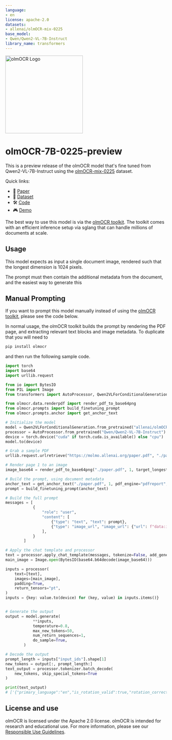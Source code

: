 ```yaml
---
language:
- en
license: apache-2.0
datasets:
- allenai/olmOCR-mix-0225
base_model:
- Qwen/Qwen2-VL-7B-Instruct
library_name: transformers
---
```


<img alt="olmOCR Logo" src="https://huggingface.co/datasets/allenai/blog-images/resolve/main/olmocr/olmocr.png" width="242px" style="margin-left:'auto' margin-right:'auto' display:'block'">

# olmOCR-7B-0225-preview

This is a preview release of the olmOCR model that's fine tuned from Qwen2-VL-7B-Instruct using the 
[olmOCR-mix-0225](https://huggingface.co/datasets/allenai/olmOCR-mix-0225) dataset.

Quick links:
- 📃 [Paper](link-to-paper)
- 🤗 [Dataset](https://huggingface.co/allenai/olmOCR-mix-0225)
- 🛠️ [Code](https://github.com/allenai/olmocr)
- 🎮 [Demo](https://olmocr.allenai.org/)

The best way to use this model is via the [olmOCR toolkit](https://github.com/allenai/olmocr).
The toolkit comes with an efficient inference setup via sglang that can handle millions of documents
at scale.

## Usage

This model expects as input a single document image, rendered such that the longest dimension is 1024 pixels.

The prompt must then contain the additional metadata from the document, and the easiest way to generate this


## Manual Prompting

If you want to prompt this model manually instead of using the [olmOCR toolkit](https://github.com/allenai/olmocr), please see the code below.

In normal usage, the olmOCR toolkit builds the prompt by rendering the PDF page, and
extracting relevant text blocks and image metadata. To duplicate that you will need to

```bash
pip install olmocr
```

and then run the following sample code.


```python
import torch
import base64
import urllib.request

from io import BytesIO
from PIL import Image
from transformers import AutoProcessor, Qwen2VLForConditionalGeneration

from olmocr.data.renderpdf import render_pdf_to_base64png
from olmocr.prompts import build_finetuning_prompt
from olmocr.prompts.anchor import get_anchor_text

# Initialize the model
model = Qwen2VLForConditionalGeneration.from_pretrained("allenai/olmOCR-7B-0225-preview", torch_dtype=torch.bfloat16).eval()
processor = AutoProcessor.from_pretrained("Qwen/Qwen2-VL-7B-Instruct")
device = torch.device("cuda" if torch.cuda.is_available() else "cpu")
model.to(device)

# Grab a sample PDF
urllib.request.urlretrieve("https://molmo.allenai.org/paper.pdf", "./paper.pdf")

# Render page 1 to an image
image_base64 = render_pdf_to_base64png("./paper.pdf", 1, target_longest_image_dim=1024)

# Build the prompt, using document metadata
anchor_text = get_anchor_text("./paper.pdf", 1, pdf_engine="pdfreport", target_length=4000)
prompt = build_finetuning_prompt(anchor_text)

# Build the full prompt
messages = [
            {
                "role": "user",
                "content": [
                    {"type": "text", "text": prompt},
                    {"type": "image_url", "image_url": {"url": f"data:image/png;base64,{image_base64}"}},
                ],
            }
        ]

# Apply the chat template and processor
text = processor.apply_chat_template(messages, tokenize=False, add_generation_prompt=True)
main_image = Image.open(BytesIO(base64.b64decode(image_base64)))

inputs = processor(
    text=[text],
    images=[main_image],
    padding=True,
    return_tensors="pt",
)
inputs = {key: value.to(device) for (key, value) in inputs.items()}


# Generate the output
output = model.generate(
            **inputs,
            temperature=0.8,
            max_new_tokens=50,
            num_return_sequences=1,
            do_sample=True,
        )

# Decode the output
prompt_length = inputs["input_ids"].shape[1]
new_tokens = output[:, prompt_length:]
text_output = processor.tokenizer.batch_decode(
    new_tokens, skip_special_tokens=True
)

print(text_output)
# ['{"primary_language":"en","is_rotation_valid":true,"rotation_correction":0,"is_table":false,"is_diagram":false,"natural_text":"Molmo and PixMo:\\nOpen Weights and Open Data\\nfor State-of-the']
```

## License and use

olmOCR is licensed under the Apache 2.0 license.
olmOCR is intended for research and educational use.
For more information, please see our [Responsible Use Guidelines](https://allenai.org/responsible-use).
